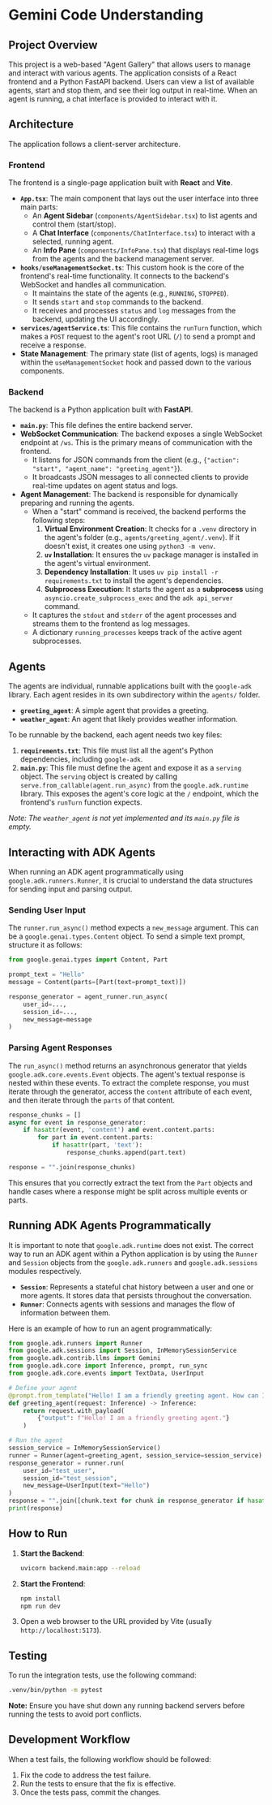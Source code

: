 # Gemini Code Understanding

## Project Overview

This project is a web-based "Agent Gallery" that allows users to manage and interact with various agents. The application consists of a React frontend and a Python FastAPI backend. Users can view a list of available agents, start and stop them, and see their log output in real-time. When an agent is running, a chat interface is provided to interact with it.

## Architecture

The application follows a client-server architecture.

### Frontend

The frontend is a single-page application built with **React** and **Vite**.

-   **`App.tsx`**: The main component that lays out the user interface into three main parts:
    -   An **Agent Sidebar** (`components/AgentSidebar.tsx`) to list agents and control them (start/stop).
    -   A **Chat Interface** (`components/ChatInterface.tsx`) to interact with a selected, running agent.
    -   An **Info Pane** (`components/InfoPane.tsx`) that displays real-time logs from the agents and the backend management server.
-   **`hooks/useManagementSocket.ts`**: This custom hook is the core of the frontend's real-time functionality. It connects to the backend's WebSocket and handles all communication.
    -   It maintains the state of the agents (e.g., `RUNNING`, `STOPPED`).
    -   It sends `start` and `stop` commands to the backend.
    -   It receives and processes `status` and `log` messages from the backend, updating the UI accordingly.
-   **`services/agentService.ts`**: This file contains the `runTurn` function, which makes a `POST` request to the agent's root URL (`/`) to send a prompt and receive a response.
-   **State Management**: The primary state (list of agents, logs) is managed within the `useManagementSocket` hook and passed down to the various components.

### Backend

The backend is a Python application built with **FastAPI**.

-   **`main.py`**: This file defines the entire backend server.
-   **WebSocket Communication**: The backend exposes a single WebSocket endpoint at `/ws`. This is the primary means of communication with the frontend.
    -   It listens for JSON commands from the client (e.g., `{"action": "start", "agent_name": "greeting_agent"}`).
    -   It broadcasts JSON messages to all connected clients to provide real-time updates on agent status and logs.
-   **Agent Management**: The backend is responsible for dynamically preparing and running the agents.
    -   When a "start" command is received, the backend performs the following steps:
        1.  **Virtual Environment Creation**: It checks for a `.venv` directory in the agent's folder (e.g., `agents/greeting_agent/.venv`). If it doesn't exist, it creates one using `python3 -m venv`.
        2.  **`uv` Installation**: It ensures the `uv` package manager is installed in the agent's virtual environment.
        3.  **Dependency Installation**: It uses `uv pip install -r requirements.txt` to install the agent's dependencies.
        4.  **Subprocess Execution**: It starts the agent as a **subprocess** using `asyncio.create_subprocess_exec` and the `adk api_server` command.
    -   It captures the `stdout` and `stderr` of the agent processes and streams them to the frontend as log messages.
    -   A dictionary `running_processes` keeps track of the active agent subprocesses.

## Agents

The agents are individual, runnable applications built with the `google-adk` library. Each agent resides in its own subdirectory within the `agents/` folder.

-   **`greeting_agent`**: A simple agent that provides a greeting.
-   **`weather_agent`**: An agent that likely provides weather information.

To be runnable by the backend, each agent needs two key files:

1.  **`requirements.txt`**: This file must list all the agent's Python dependencies, including `google-adk`.
2.  **`main.py`**: This file must define the agent and expose it as a `serving` object. The `serving` object is created by calling `serve.from_callable(agent.run_async)` from the `google.adk.runtime` library. This exposes the agent's core logic at the `/` endpoint, which the frontend's `runTurn` function expects.

*Note: The `weather_agent` is not yet implemented and its `main.py` file is empty.*

## Interacting with ADK Agents

When running an ADK agent programmatically using `google.adk.runners.Runner`, it is crucial to understand the data structures for sending input and parsing output.

### Sending User Input

The `runner.run_async()` method expects a `new_message` argument. This can be a `google.genai.types.Content` object. To send a simple text prompt, structure it as follows:

```python
from google.genai.types import Content, Part

prompt_text = "Hello"
message = Content(parts=[Part(text=prompt_text)])

response_generator = agent_runner.run_async(
    user_id=...,
    session_id=...,
    new_message=message
)
```

### Parsing Agent Responses

The `run_async()` method returns an asynchronous generator that yields `google.adk.core.events.Event` objects. The agent's textual response is nested within these events. To extract the complete response, you must iterate through the generator, access the `content` attribute of each event, and then iterate through the `parts` of that content.

```python
response_chunks = []
async for event in response_generator:
    if hasattr(event, 'content') and event.content.parts:
        for part in event.content.parts:
            if hasattr(part, 'text'):
                response_chunks.append(part.text)

response = "".join(response_chunks)
```

This ensures that you correctly extract the text from the `Part` objects and handle cases where a response might be split across multiple events or parts.

## Running ADK Agents Programmatically

It is important to note that `google.adk.runtime` does not exist. The correct way to run an ADK agent within a Python application is by using the `Runner` and `Session` objects from the `google.adk.runners` and `google.adk.sessions` modules respectively.

-   **`Session`**: Represents a stateful chat history between a user and one or more agents. It stores data that persists throughout the conversation.
-   **`Runner`**: Connects agents with sessions and manages the flow of information between them.

Here is an example of how to run an agent programmatically:

```python
from google.adk.runners import Runner
from google.adk.sessions import Session, InMemorySessionService
from google.adk.contrib.llms import Gemini
from google.adk.core import Inference, prompt, run_sync
from google.adk.core.events import TextData, UserInput

# Define your agent
@prompt.from_template("Hello! I am a friendly greeting agent. How can I help you today?")
def greeting_agent(request: Inference) -> Inference:
    return request.with_payload(
        {"output": f"Hello! I am a friendly greeting agent."}
    )

# Run the agent
session_service = InMemorySessionService()
runner = Runner(agent=greeting_agent, session_service=session_service)
response_generator = runner.run(
    user_id="test_user",
    session_id="test_session",
    new_message=UserInput(text="Hello")
)
response = "".join([chunk.text for chunk in response_generator if hasattr(chunk, 'text')])
print(response)

```

## How to Run

1.  **Start the Backend**:
    ```bash
    uvicorn backend.main:app --reload
    ```
2.  **Start the Frontend**:
    ```bash
    npm install
    npm run dev
    ```
3.  Open a web browser to the URL provided by Vite (usually `http://localhost:5173`).

## Testing

To run the integration tests, use the following command:

```bash
.venv/bin/python -m pytest
```

**Note:** Ensure you have shut down any running backend servers before running the tests to avoid port conflicts.

## Development Workflow

When a test fails, the following workflow should be followed:
1. Fix the code to address the test failure.
2. Run the tests to ensure that the fix is effective.
3. Once the tests pass, commit the changes.